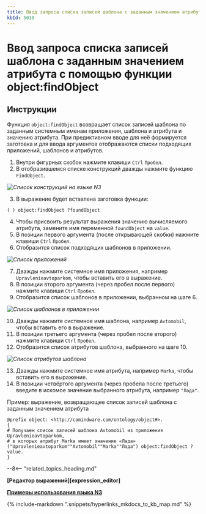 ```yaml
---
title: Ввод запроса списка записей шаблона с заданным значением атрибута с помощью функции object:findObject
kbId: 5038
---
```


# Ввод запроса списка записей шаблона с заданным значением атрибута с помощью функции object:findObject

## Инструкции

Функция `object:findObject` возвращает список записей шаблона по заданным системным именам приложения, шаблона и атрибута и значению атрибута. При предиктивном вводе для неё формируется заготовка и для ввода аргументов отображаются списки подходящих приложений, шаблонов и атрибутов.

1. Внутри фигурных скобок нажмите клавиши `Ctrl` `Пробел`.
2. В отобразившемся списке конструкций дважды нажмите функцию `FindObject`.

_![Список конструкций на языке N3](https://kb.comindware.ru/assets/n3_editor_findobject_autocomplete.png)_

3. В выражение будет вставлена заготовка функции:

```
( ) object:findObject ?foundObject
```
4. Чтобы присвоить результат выражения значению вычисляемого атрибута, замените имя переменной `foundObject` на `value`.
5. В позиции первого аргумента (после открывающей скобки) нажмите клавиши `Ctrl` `Пробел`.
6. Отобразится список подходящих шаблонов в приложении.

_![Список приложений](https://kb.comindware.ru/assets/n3_editor_findobject_argument1_autocomplete.png)_

7. Дважды нажмите системное имя приложения, например `Upravlenieavtoparkom`, чтобы вставить его в выражение.
8. В позиции второго аргумента (через пробел после первого) нажмите клавиши `Ctrl` `Пробел`.
9. Отобразится список шаблонов в приложении, выбранном на шаге 6.

_![Список шаблонов в приложении](https://kb.comindware.ru/assets/n3_editor_findobject_argument2_autocomplete.png)_

10. Дважды нажмите системное имя шаблона, например `Avtomobil`, чтобы вставить его в выражение.
11. В позиции третьего аргумента (через пробел после второго) нажмите клавиши `Ctrl` `Пробел`.
12. Отобразится список атрибутов шаблона, выбранного на шаге 10.

_![Список атрибутов шаблона](https://kb.comindware.ru/assets/n3_editor_findobject_argument3_autocomplete.png)_

13. Дважды нажмите системное имя атрибута, например `Marka`, чтобы вставить его в выражение.
14. В позиции четвёртого аргумента (через пробела после третьего) введите в искомое значение выбранного атрибута, например `"Лада"`.

Пример: выражение, возвращающее список записей шаблона с заданным значением атрибута

```
@prefix object: <http://comindware.com/ontology/object#>.
{
# Получаем список записей шаблона Avtomobil из приложения Upravlenieavtoparkom,
# в которых атрибут Marka имеет значение «Лада»
("Upravlenieavtoparkom""Avtomobil""Marka""Лада") object:findObject ?value.
}
```

--8<-- "related_topics_heading.md"

**[Редактор выражений][expression_editor]**

**[Примеры использования языка N3](https://kb.comindware.ru/category.php?id=877)**

{% include-markdown ".snippets/hyperlinks_mkdocs_to_kb_map.md" %}
